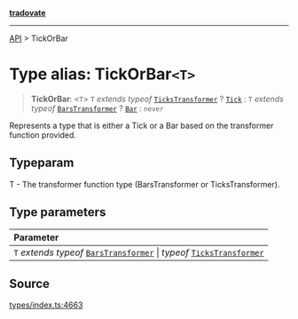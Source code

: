 [**tradovate**](../README.md)

***

[API](../API.md) > TickOrBar

# Type alias: TickOrBar`<T>`

> **TickOrBar**: <`T`> `T` *extends* *typeof* [`TicksTransformer`](../functions/function.TicksTransformer.md) ? [`Tick`](type-alias.Tick.md) : `T` *extends* *typeof* [`BarsTransformer`](../functions/function.BarsTransformer.md) ? [`Bar`](type-alias.Bar.md) : `never`

Represents a type that is either a Tick or a Bar based on the transformer function provided.

## Typeparam

T - The transformer function type (BarsTransformer or TicksTransformer).

## Type parameters

| Parameter |
| :------ |
| `T` *extends* *typeof* [`BarsTransformer`](../functions/function.BarsTransformer.md) \| *typeof* [`TicksTransformer`](../functions/function.TicksTransformer.md) |

## Source

[types/index.ts:4663](https://github.com/cgilly2fast/tradovate-typescript/blob/b1caea5/src/types/index.ts#L4663)
